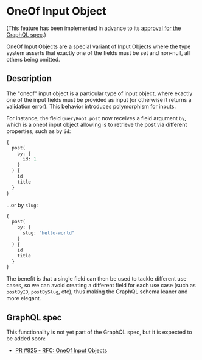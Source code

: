 # OneOf Input Object

(This feature has been implemented in advance to its [approval for the GraphQL spec](https://github.com/graphql/graphql-spec/pull/825).)

OneOf Input Objects are a special variant of Input Objects where the type system asserts that exactly one of the fields must be set and non-null, all others being omitted.

## Description

The "oneof" input object is a particular type of input object, where exactly one of the input fields must be provided as input (or otherwise it returns a validation error). This behavior introduces polymorphism for inputs.

For instance, the field `QueryRoot.post` now receives a field argument `by`, which is a oneof input object allowing is to retrieve the post via different properties, such as by `id`:

```graphql
{
  post(
    by: {
      id: 1
    }
  ) {
    id
    title
  }
}
```

...or by `slug`:

```graphql
{
  post(
    by: {
      slug: "hello-world"
    }
  ) {
    id
    title
  }
}
```

The benefit is that a single field can then be used to tackle different use cases, so we can avoid creating a different field for each use case (such as `postByID`, `postBySlug`, etc), thus making the GraphQL schema leaner and more elegant.

## GraphQL spec

This functionality is not yet part of the GraphQL spec, but it is expected to be added soon:

- <a href="https://github.com/graphql/graphql-spec/pull/825" target="_blank">PR #825 - RFC: OneOf Input Objects</a>
